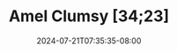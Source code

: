 --- 
title: "Amel Clumsy [34;23]"
description: "streaming   Amel Clumsy [34;23]  tele   new"
date: 2024-07-21T07:35:35-08:00
file_code: "11vom0hm3s8s"
draft: false
cover: "tp2onj7ccota7uh3.jpg"
tags: ["Amel", "Clumsy", "bokep-indo", "bokep-viral", "bokep-ig"]
length: 2063
fld_id: "1482658"
foldername: "Amel clumsy"
categories: ["Amel clumsy"]
views: 0
---